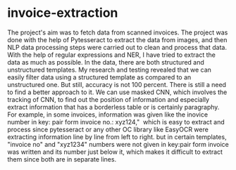# invoice-extraction

The project's aim was to fetch data from scanned invoices. The project was done with the help of Pytesseract to extract the data from images, and then NLP data processing steps were carried out to clean and process that data. With the help of regular expressions and NER, I have tried to extract the data as much as possible.
In the data, there are both structured and unstructured templates. My research and testing revealed that we can easily filter data using a structured template as compared to an unstructured one. But still, accuracy is not 100 percent. There is still a need to find a better approach to it. We can use masked CNN, which involves the tracking of CNN, to find out the position of information and especially extract information that has a borderless table or is certainly paragraphy. For example, in some invoices, information was given like the inovice number in key: pair form invoice no.: xyz124,"  which is easy to extract and process since pytesseract or any other OC library like EasyOCR were extracting information line by line from left to right. but in certain templates, "invoice no" and "xyz1234" numbers were not given in key:pair form invoice was written and its number just below it, which makes it difficult to extract them since both are in separate lines.
